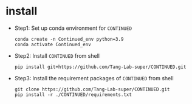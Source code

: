 # install 
* Step1: Set up conda environment for `CONTINUED`
  ```
  conda create -n Continued_env python=3.9
  conda activate Continued_env
  ```
* Step2: Install `CONTINUED` from shell
  ```
  pip install git+https://github.com/Tang-Lab-super/CONTINUED.git
  ```
* Step3: Install the requirement packages of `CONTINUED` from shell
  ```
  git clone https://github.com/Tang-Lab-super/CONTINUED.git
  pip install -r ./CONTINUED/requirements.txt
  ```